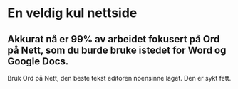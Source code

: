# En veldig kul nettside
## Akkurat nå er 99% av arbeidet fokusert på Ord på Nett, som du burde bruke istedet for Word og Google Docs.
Bruk Ord på Nett, den beste tekst editoren noensinne laget. Den er sykt fett.
